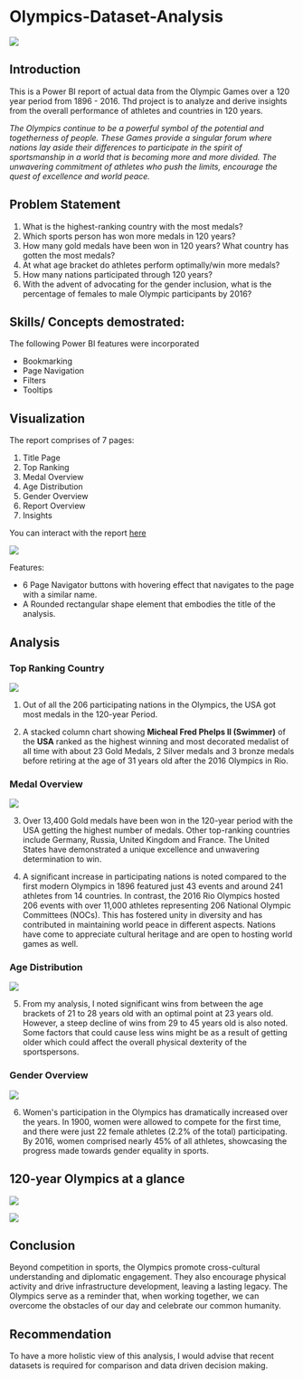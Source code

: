 # Olympics-Dataset-Analysis

![](Intro_image_bryan-turner.jpg)

## Introduction

This is a Power BI report of actual data from the Olympic Games over a 120 year period from 1896 - 2016. Thd project is to analyze and derive insights from the overall performance of athletes and countries in 120 years. 

_The Olympics continue to be a powerful symbol of the potential and togetherness of people. These Games provide a singular forum where nations lay aside their differences to participate in the spirit of sportsmanship in a world that is becoming more and more divided. The unwavering commitment of athletes who push the limits, encourage the quest of excellence and world peace._

## Problem Statement

1.	What is the highest-ranking country with the most medals?
2.	Which sports person has won more medals in 120 years?
3.	How many gold medals have been won in 120 years? What country has gotten the most medals?
4.	At what age bracket do athletes perform optimally/win more medals? 
5.	How many nations participated through 120 years? 	
6.	With the advent of advocating for the gender inclusion, what is the percentage of females to male Olympic participants by 2016?

## Skills/ Concepts demostrated:

The following Power BI features were incorporated
- Bookmarking
- Page Navigation
- Filters
- Tooltips

## Visualization

The report comprises of 7 pages: 

1. Title Page
2. Top Ranking
3. Medal Overview
4. Age Distribution
5. Gender Overview
6. Report Overview
7. Insights

You can interact with the report [here](https://app.powerbi.com/groups/me/reports/e72eb156-7264-463b-8ad5-d8bb9b109732/ReportSectionb7b1be1a55c055d74412?experience=power-bi&clientSideAuth=0)

![](title_page.png)

Features:
- 6 Page Navigator buttons with hovering effect that navigates to the page with a similar name.
- A Rounded rectangular shape element that embodies the title of the analysis. 

## Analysis

### Top Ranking Country 
![](top_ranking.png)

1. Out of all the 206 participating nations in the Olympics, the USA got most medals in the 120-year 
Period.

2. A stacked column chart showing **Micheal Fred Phelps II (Swimmer)** of the **USA** ranked as the highest winning and most decorated medalist of all time with about 23 Gold Medals, 2 Silver medals and 3 bronze medals before retiring at the age of 31 years old after the 2016 Olympics in Rio. 

### Medal Overview 
![](medal_overview.png)

3. Over 13,400 Gold medals have been won in the 120-year period with the USA getting the highest number of medals. Other top-ranking countries include Germany, Russia, United Kingdom and France. The United States have demonstrated a unique excellence and unwavering determination to win.
  
4. A significant increase in participating nations is noted compared to the first modern Olympics in 1896 featured just 43 events and around 241 athletes from 14 countries. In contrast, the 2016 Rio Olympics hosted 206 events with over 11,000 athletes representing 206 National Olympic Committees (NOCs). 
This has fostered unity in diversity and has contributed in maintaining world peace in different aspects. Nations have come to appreciate cultural heritage and are open to hosting world games as well.

### Age Distribution
![](age_distribution.png)

5. From my analysis, I noted significant wins from between the age brackets of 21 to 28 years old with an optimal point at 23 years old. However, a steep decline of wins from 29 to 45 years old is also noted. Some factors that could cause less wins might be as a result of getting older which could affect the overall physical dexterity of the sportspersons.  

### Gender Overview
![](gender_overview.png)

6.	Women's participation in the Olympics has dramatically increased over the years. In 1900, women were allowed to compete for the first time, and there were just 22 female athletes (2.2% of the total) participating. By 2016, women comprised nearly 45% of all athletes, showcasing the progress made towards gender equality in sports.


## 120-year Olympics at a glance
![](report_overview.png)

![](insights_page.png)

## Conclusion
Beyond competition in sports, the Olympics promote cross-cultural understanding and diplomatic engagement. They also encourage physical activity and drive infrastructure development, leaving a lasting legacy. The Olympics serve as a reminder that, when working together, we can overcome the obstacles of our day and celebrate our common humanity.

## Recommendation
To have a more holistic view of this analysis, I would advise that recent datasets is required for comparison and data driven decision making. 









